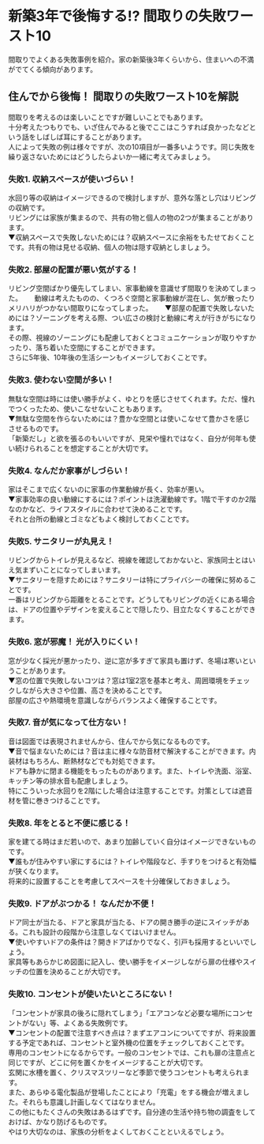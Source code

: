 
# 新築3年で後悔する!? 間取りの失敗ワースト10

間取りでよくある失敗事例を紹介。家の新築後3年くらいから、住まいへの不満がでてくる傾向があります。   

## 住んでから後悔！ 間取りの失敗ワースト10を解説  

間取りを考えるのは楽しいことですが難しいことでもあります。  
十分考えたつもりでも、いざ住んでみると後でここはこうすれば良かったなどという話をしばしば耳にすることがあります。  
人によって失敗の例は様々ですが、次の10項目が一番多いようです。同じ失敗を繰り返さないためにはどうしたらよいか一緒に考えてみましょう。  

### 失敗1. 収納スペースが使いづらい！

水回り等の収納はイメージできるので検討しますが、意外な落とし穴はリビングの収納です。  
リビングには家族が集まるので、共有の物と個人の物の2つが集まることがあります。  
▼収納スペースで失敗しないためには？収納スペースに余裕をもたせておくことです。共有の物は見せる収納、個人の物は隠す収納としましょう。  

### 失敗2. 部屋の配置が悪い気がする！

リビング空間ばかり優先してしまい、家事動線を意識せず間取りを決めてしまった。　　
動線は考えたものの、くつろぐ空間と家事動線が混在し、気が散ったりメリハリがつかない間取りになってしまった。　　
▼部屋の配置で失敗しないためには？ゾーニングを考える際、つい広さの検討と動線に考えが行きがちになります。  
その際、視線のゾーニングにも配慮しておくとコミュニケーションが取りやすかったり、落ち着いた空間にすることができます。  
さらに5年後、10年後の生活シーンもイメージしておくことです。  

### 失敗3. 使わない空間が多い！

無駄な空間は時には使い勝手がよく、ゆとりを感じさせてくれます。ただ、憧れでつくったため、使いこなせないこともあります。  
▼無駄な空間を作らないためには？豊かな空間とは使いこなせて豊かさを感じさせるものです。  
「新築だし」と欲を張るのもいいですが、見栄や憧れではなく、自分が何年も使い続けられることを想定することが大切です。  

### 失敗4. なんだか家事がしづらい！

家はそこまで広くないのに家事の作業動線が長く、効率が悪い。  
▼家事効率の良い動線にするには？ポイントは洗濯動線です。1階で干すのか2階なのかなど、ライフスタイルに合わせて決めることです。  
それと台所の動線とゴミなどもよく検討しておくことです。

### 失敗5. サニタリーが丸見え！

リビングからトイレが見えるなど、視線を確認しておかないと、家族同士とはいえ気まずいことになってしまいます。  
▼サニタリーを隠すためには？サニタリーは特にプライバシーの確保に努めることです。  
一番はリビングから距離をとることです。どうしてもリビングの近くにある場合は、ドアの位置やデザインを変えることで隠したり、目立たなくすることができます。  

### 失敗6. 窓が邪魔！ 光が入りにくい！

窓が少なく採光が悪かったり、逆に窓が多すぎて家具も置けず、冬場は寒いということがあります。  
▼窓の位置で失敗しないコツは？窓は1室2窓を基本と考え、周囲環境をチェックしながら大きさや位置、高さを決めることです。  
部屋の広さや熱環境を意識しながらバランスよく確保することです。

### 失敗7. 音が気になって仕方ない！

音は図面では表現されませんから、住んでから気になるものです。  
▼音で悩まないためには？音は主に様々な防音材で解決することができます。内装材はもちろん、断熱材などでも対処できます。  
ドアも静かに閉まる機能をもったものがあります。また、トイレや洗面、浴室、キッチン等の排水音も配慮しましょう。  
特にこういった水回りを2階にした場合は注意することです。対策としては遮音材を管に巻きつけることです。  

### 失敗8. 年をとると不便に感じる！

家を建てる時はまだ若いので、あまり加齢していく自分はイメージできないものです。  
▼誰もが住みやすい家にするには？トイレや階段など、手すりをつけると有効幅が狭くなります。  
将来的に設置することを考慮してスペースを十分確保しておきましょう。  

### 失敗9. ドアがぶつかる！ なんだか不便！

ドア同士が当たる、ドアと家具が当たる、ドアの開き勝手の逆にスイッチがある。これも設計の段階から注意しなくてはいけません。  
▼使いやすいドアの条件は？開きドアばかりでなく、引戸も採用するといいでしょう。  
家具等もあらかじめ図面に記入し、使い勝手をイメージしながら扉の仕様やスイッチの位置を決めることが大切です。  

### 失敗10. コンセントが使いたいところにない！

「コンセントが家具の後ろに隠れてしまう」「エアコンなど必要な場所にコンセントがない」等、よくある失敗例です。  
▼コンセントの配置で注意すべき点は？まずエアコンについてですが、将来設置する予定であれば、コンセントと室外機の位置をチェックしておくことです。  
専用のコンセントになるからです。一般のコンセントでは、これも扉の注意点と同じですが、どこに何を置くかをイメージすることが大切です。  
玄関に水槽を置く、クリスマスツリーなど季節で使うコンセントも考えられます。  
また、あらゆる電化製品が登場したことにより「充電」をする機会が増えました。それらも意識し計画しなくてはなりません。  
この他にもたくさんの失敗はあるはずです。自分達の生活や持ち物の調査をしておけば、かなり防げるものです。  
やはり大切なのは、家族の分析をよくしておくことといえるでしょう。

